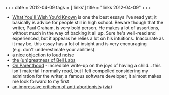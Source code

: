 +++
date = 2012-04-09
tags = ['links']
title = "links 2012-04-09"
+++

-   [What You\'ll Wish You\'d Known] is one the best essays I\'ve read
    yet; it basically is advice for people still in high school. Beware
    though that the writer, Paul Graham, is very bold person. He makes a
    lot of assertions, without much in the way of backing it all up.
    Sure he\'s well-read and experienced, but it appears he relies a lot
    on his intuitions. Inaccurate as it may be, this essay has a lot of
    insight and is very encouraging (e.g. don\'t underestimate your
    abilities).
-   [a nice objection] to [loud noise]
-   [the (un)greatness of Bell Labs]
-   [On Parenthood] - incredible write-up on the joys of having a
    child\... this isn\'t material I normally read, but I felt compelled
    considering my admiration for the writer, a famous software
    developer; it almost makes me look forward to my first
-   [an impressive criticism of anti-abortionists] ([via])

  [What You\'ll Wish You\'d Known]: http://paulgraham.com/hs.html
  [a nice objection]: http://www.mothercityliving.co.za/do-you-have-talents/#comment-21944
  [loud noise]: http://www.mothercityliving.co.za/do-you-have-talents/#comment-21943
  [the (un)greatness of Bell Labs]: http://gizmodo.com/5691604/how-ma-bell-shelved-the-future-for-60-years
  [On Parenthood]: http://www.codinghorror.com/blog/2011/10/on-parenthood.html
  [an impressive criticism of anti-abortionists]: http://reason.com/archives/2004/12/22/is-heaven-populated-chiefly-by
  [via]: http://commonsenseatheism.com/?p=8955#comment-43867
